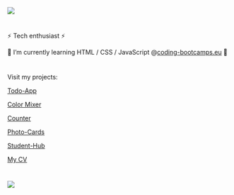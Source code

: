 ![](https://github-readme-stats.vercel.app/api?username=3ddy1337&show_icons=true&theme=gruvbox)
#
⚡ Tech enthusiast ⚡

🌱 I’m currently learning HTML / CSS / JavaScript @[coding-bootcamps.eu](https://www.coding-bootcamps.eu) 🌱

#
Visit my projects: <br/>

[Todo-App](https://3ddy1337.github.io/todo-app/)

[Color Mixer](https://3ddy1337.github.io/color-mixer/)

[Counter](https://3ddy1337.github.io/counter/)

[Photo-Cards](https://3ddy1337.github.io/photo-card/)

[Student-Hub](https://3ddy1337.github.io/Student-Hub/)

[My CV](https://3ddy1337.github.io/cv-etienne/)

#
![](https://github-readme-stats.vercel.app/api/top-langs/?username=3ddy1337&theme=gruvbox&border=false&include_all_commits=true&count_private=true&layout=compact)
